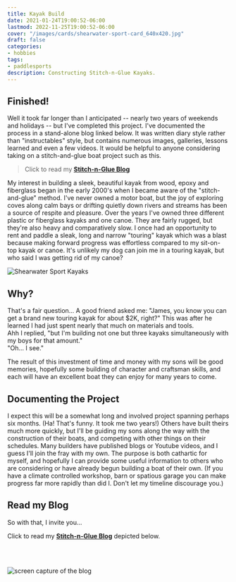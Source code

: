 ```yaml
---
title: Kayak Build
date: 2021-01-24T19:00:52-06:00
lastmod: 2022-11-25T19:00:52-06:00
cover: "/images/cards/shearwater-sport-card_640x420.jpg"
draft: false
categories:
- hobbies
tags:
- paddlesports
description: Constructing Stitch-n-Glue Kayaks.
---
```


## Finished!

Well it took far longer than I anticipated -- nearly two years of weekends and holidays -- but I've completed this project. I've documented the process in a stand-alone blog linked below. It was written diary style rather than "instructables" style, but contains numerous images, galleries, lessons learned and even a few videos. It would be helpful to anyone considering taking on a stitch-and-glue boat project such as this.


> Click to read my **[Stitch-n-Glue Blog](https://howisjt.com/stitchnglue/)**

My interest in building a sleek, beautiful kayak from wood, epoxy and fiberglass began in the early 2000's when I became aware of the "stitch-and-glue" method. I've never owned a motor boat, but the joy of exploring coves along calm bays or drifting quietly down rivers and streams has been a source of respite and pleasure. Over the years I've owned three different plastic or fiberglass kayaks and one canoe. They are fairly rugged, but they're also heavy and comparatively slow. I once had an opportunity to rent and paddle a sleak, long and narrow "touring" kayak which was a blast because making forward progress was effortless compared to my sit-on-top kayak or canoe. It's unlikely my dog can join me in a touring kayak, but who said I was getting rid of my canoe?

![Shearwater Sport Kayaks](/images/hobby/paddling/finished-kayaks_05.jpg)

## Why?

That's a fair question... A good friend asked me: "James, you know you can get a brand new touring kayak for about $2K, right?" This was after he learned I had just spent nearly that much on materials and tools.\
Ahh I replied, "but I'm building not one but three kayaks simultaneously with my boys for that amount."\
"Oh... I see."

The result of this investment of time and money with my sons will be good memories, hopefully some building of character and craftsman skills, and each will have an excellent boat they can enjoy for many years to come.


## Documenting the Project

I expect this will be a somewhat long and involved project spanning perhaps six months. (Ha! That's funny. It took me two years!) Others have built theirs much more quickly, but I'll be guiding my sons along the way with the construction of their boats, and competing with other things on their schedules. Many builders have published blogs or Youtube videos, and I guess I'll join the fray with my own. The purpose is both cathartic for myself, and hopefully I can provide some useful information to others who are considering or have already begun building a boat of their own. (If you have a climate controlled workshop, barn or spatious garage you can make progress far more rapidly than did I. Don't let my timeline discourage you.)

## Read my Blog

So with that, I invite you...

Click to read my **[Stitch-n-Glue Blog](https://howisjt.com/stitchnglue/)** depicted below.

<br><br>

![screen capture of the blog](/images/hobby/paddling/screencap-howisjt-stitchnglue.png)
